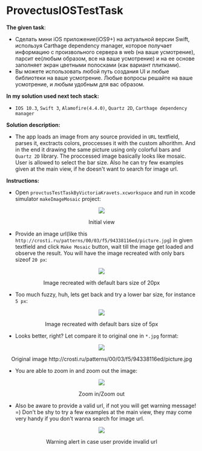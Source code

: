 # ProvectusIOSTestTask

**The given task**:
- Сделать мини iOS приложение(iOS9+) на актуальной версии Swift, используя Carthage dependency manager, которое получает информацию с произвольного сервера в web (на ваше усмотрение), парсит ее(любым образом, все на ваше усмотрение) и на ее основе заполняет экран цветными полосками (как вариант плитками). 
- Вы можете использовать любой путь создания UI и любые библиотеки на ваше усмотрение. Любые вопросы решайте на ваше усмотрение, и любым удобным для вас образом.


**In my solution used next tech stack:** 
- `IOS 10.3`, `Swift 3`, `Alamofire(4.4.0)`, `Quartz 2D`, `Carthage dependency manager`


**Solution description:**
- The app loads an image from any source provided in `URL` textfield, parses it, exctracts colors, proccesses it with the custom alhorithm. And in the end it drawing the same picture using only colorful bars and `Quartz 2D` library. The proccessed image basically looks like mosaic. User is allowed to select the bar size. Also he can try few examples given at the main view, if he doesn't want to search for image url.   

**Instructions:**
- Open `provctusTestTaskByVictoriaKravets.xcworkspace` and run in xcode simulator `makeImageMosaic` project: 
<p align="center">
  <a href="http://gulpjs.com">
    <img src="https://github.com/Victoria-Kravets/ProvectusIOSTestTask/blob/master/screenshots/2.png">
  </a>
  <p align="center">Initial view</p>
</p>

- Provide an image url(like this `http://crosti.ru/patterns/00/03/f5/94338116ed/picture.jpg`) in given textfield and click `Make Mosaic` button, wait till the image get loaded and observe the result. You will have the image recreated with only bars sizeof `20 px`: 

<p align="center">
  <a href="http://gulpjs.com">
    <img src="https://github.com/Victoria-Kravets/ProvectusIOSTestTask/blob/master/screenshots/7.png">
  </a>
  <p align="center">Image recreated with default bars size of 20px</p>
</p>

- Too much fuzzy, huh, lets get back and try a lower bar size, for instance `5 px`:

<p align="center">
  <a href="http://gulpjs.com">
    <img src="https://github.com/Victoria-Kravets/ProvectusIOSTestTask/blob/master/screenshots/5.png">
  </a>
  <p align="center">Image recreated with default bars size of 5px</p>
</p>

- Looks better, right? Let compare it to original one in `*.jpg` format:

<p align="center">
  <a href="http://gulpjs.com">
    <img src="https://github.com/Victoria-Kravets/ProvectusIOSTestTask/blob/master/screenshots/6.png">
  </a>
  <p align="center">Original image http://crosti.ru/patterns/00/03/f5/94338116ed/picture.jpg</p>
</p>

- You are able to zoom in and zoom out the image: 

<p align="center">
  <a href="http://gulpjs.com">
    <img src="https://github.com/Victoria-Kravets/ProvectusIOSTestTask/blob/master/screenshots/together.png">
  </a>
  <p align="center">Zoom in/Zoom out</p>
</p>

- Also be aware to provide a valid url, if not you will get warning message! =) Don't be shy to try a few examples at the main view, they may come very handy if you don't wanna search for image url.

<p align="center">
  <a href="http://gulpjs.com">
    <img src="https://github.com/Victoria-Kravets/ProvectusIOSTestTask/blob/master/screenshots/9.png">
  </a>
  <p align="center">Warning alert in case user provide invalid url</p>
</p>
